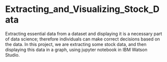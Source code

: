 # Extracting_and_Visualizing_Stock_Data
Extracting essential data from a dataset and displaying it is a necessary part of data science; therefore individuals can make correct decisions based on the data. In this project, we are extracting some stock data, and then displaying this data in a graph, using jupyter notebook in IBM Watson Studio.
